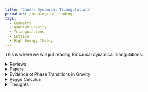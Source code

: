 ```yaml
---
title: 'Causal Dynamical Triangulations'
permalink: /reading/CDT_reading
tags:
  - Geometry
  - Quantum Gravity
  - Triangulations
  - Lattice
  - High Energy Theory
---
```


This is where we will put reading for causal dynamical triangulations.

<details>
  <summary>Reviews</summary>
  <ul>
    <li>
      <a href="https://arxiv.org/abs/hep-th/0509010" target="_blank">
        The Universe from Scratch
      </a>
    </li>
    <li>
      <a href="https://arxiv.org/abs/1302.2173" target="_blank">
        Quantum Gravity via Causal Dynamical Triangulations
      </a>
    </li>
    <li>
      <a href="https://arxiv.org/abs/1111.6938" target="_blank">
        [Thesis] Causal Dynamical Triangulations in Four Dimensions
      </a>
    </li>
    <li>
      <a href="https://arxiv.org/abs/1203.3591" target="_blank">
        Nonperturbative Quantum Gravity
      </a>
    </li>
    <li>
      <a href="https://arxiv.org/abs/hep-th/0505154" target="_blank">
        Reconstructing the Universe
      </a>
    </li>
    <li>
      <a href="https://arxiv.org/abs/1905.08669" target="_blank">
        Quantum Gravity from Causal Dynamical Triangulations: A Review
      </a>
    </li>
    <li>
      <a href="https://arxiv.org/abs/2401.09399" target="_blank">
        Causal Dynamical Triangulations: Gateway to Nonperturbative Quantum Gravity
      </a>
    </li>
    <li>
      <a href="https://arxiv.org/abs/hep-th/0604212" target="_blank">
        Quantum Gravity, or The Art of Building Spacetime
      </a>
    </li>
    <li>
      <a href="https://inspirehep.net/literature/2869169" target="_blank">
        [Thesis] Aspects of Numerical Physics on Networks
      </a>
    </li>
    <li>
      <a href="https://arxiv.org/abs/hep-th/9303127" target="_blank">
        Simplicial Quantum Gravity and Random Lattices
      </a>
    </li>
  </ul>
</details>


<details>
  <summary>Papers</summary>
  <ul>
    <li>
      <a href="https://arxiv.org/abs/1002.3298" target="_blank">
        CDT meets Horava-Lifshitz gravity
      </a>
    </li>
    <li>
      <a href="https://inspirehep.net/literature/870610" target="_blank">
        Hausdorff and spectral dimension of infinite random graphs
      </a>
    </li>
    <li>
      <a href="https://arxiv.org/abs/1705.07653" target="_blank">
        Four-dimensional CDT with toroidal topology
      </a>
    </li>
    <li>
      <a href="https://arxiv.org/abs/0709.2784" target="_blank">
        Putting a cap on causality violations in CDT
      </a>
    </li>
    <li>
      <a href="https://arxiv.org/abs/1108.3932" target="_blank">
        A second-order phase transition in CDT
      </a>
    </li>
    <li>
      <a href="https://arxiv.org/abs/1205.1229" target="_blank">
        Second- and First-Order Phase Transitions in CDT
      </a>
    </li>
    <li>
      <a href="https://arxiv.org/abs/1704.04373" target="_blank">
        New higher-order transition in causal dynamical triangulations
      </a>
    </li>
    <li>
      <a href="https://arxiv.org/abs/1305.4582" target="_blank">
        Causal Dynamical Triangulations without Preferred Foliation
      </a>
    </li>
    <li>
      <a href="https://arxiv.org/abs/1802.10434" target="_blank">
        The phase structure of Causal Dynamical Triangulations with toroidal spatial topology
      </a>
    </li>
    <li>
      <a href="https://arxiv.org/abs/1401.3299" target="_blank">
        Exploring Euclidean Dynamical Triangulations with a Non-trivial Measure Term
      </a>
    </li>
    <li>
      <a href="https://inspirehep.net/literature/682518" target="_blank">
        Spectral dimension of the universe
      </a>
    </li>
    <li>
      <a href="https://inspirehep.net/literature/2907210" target="_blank">
        A Renormalization Group Analysis of the Ising Model Coupled to Causal Dynamical Triangulations
      </a>
    </li>
    <li>
      <a href="https://arxiv.org/abs/2208.01571" target="_blank">
        Tensor network approach to 2d Lorentzian quantum Regge calculus
      </a>
    </li>
    <li>
      <a href="https://arxiv.org/abs/1604.01240" target="_blank">
        Causal dynamical triangulation of a 3D tensor model
      </a>
    </li>
  </ul>
</details>

<details>
  <summary>Evidence of Phase Transitions in Gravity</summary>
  <ul>
    <li>
      <a href="https://arxiv.org/abs/hep-lat/9601024" target="_blank">
        Focusing on the Fixed Points of 4D Simplicial Gravity
      </a>
    </li>
    <li>
      <a href="https://www.sciencedirect.com/science/article/abs/pii/037026939291663T" target="_blank">
        The vacuum in three-dimensional simplicial quantum gravity
      </a>
    </li>
    <li>
      <a href="https://arxiv.org/abs/gr-qc/0102052" target="_blank">
        Notes on Black Hole Phase Transitions
      </a>
    </li>
    <li>
      <a href="https://arxiv.org/abs/1404.0228" target="_blank">
        Big Band as a critical point
      </a>
    </li>
  </ul>
</details>


<details>
  <summary>Regge Calculus</summary>
  <ul>
    <li>
      <a href="https://arxiv.org/abs/1812.06193" target="_blank">
        Tullio Regge's legacy: Regge calculus and discrete gravity
      </a>
    </li>
    <li>
      <a href="https://link.springer.com/article/10.1007/BF02733251" target="_blank">
        General Relativity without Coordinates
      </a>
    </li>
    <li>
      <a href="https://iopscience.iop.org/article/10.1088/0264-9381/9/5/021" target="_blank">
        Regge calculus: a brief review and bibliography
      </a>
    </li>
    <li>
      <a href="https://arxiv.org/abs/1904.01966" target="_blank">
        Introduction to Regge Calculus for Gravitation
      </a>
    </li>
    <li>
      <a href="https://www.maths.nottingham.ac.uk/minisites/qg/Meetings/Zakopane/notes/rwilliams.pdf" target="_blank">
        [Lecture Notes] Introduction to Regge Calculus
      </a>
    </li>
    <li>
      <a href="https://cds.cern.ch/record/230326/files/th-6236-91.pdf" target="_blank">
        Discrete Quantum Gravity: The Regge Calculus Approach
      </a>
    </li>
    <li>
      <a href="https://www.sciencedirect.com/science/article/pii/S0920563297003551" target="_blank">
        Recent progress in Regge calculus
      </a>
    </li>
  </ul>
</details>



<details>
  <summary>Thoughts</summary>
  <ul>
    <li>
      Could the phase transitions listed in <a href="https://arxiv.org/abs/gr-qc/0102052" target="_blank">here</a> have something to do with the phase transitions of black holes given in GTD? Find sources and compare
    </li>
    <li>
      What does scattering of particles look like in CDT?
    </li>
    <li>
      Can one impose asymptotic structures in CDT?
    </li>
    <li>
      Can CDT be related to tensor network constructions of AdS? In particular, it's believed that tensor networks dual to certain critical many-body systems in their ground states are a crude model of AdS space. Although CDT is background independent, can a similar statement be made, or connections be drawn between the two constructions?
    </li>
  </ul>
</details>
